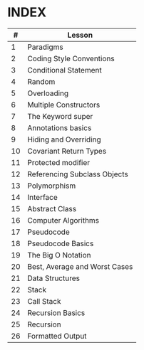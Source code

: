 # INDEX

| #   | Lesson                            |
| --- | --------------------------------- |
| 1   | Paradigms            |
| 2    | Coding Style Conventions  |
| 3   | Conditional Statement                 |
| 4   | Random |
| 5   | Overloading             |
| 6   | Multiple Constructors            |
| 7   | The Keyword super |
| 8   | Annotations basics                               |
| 9   | Hiding and Overriding                     |
| 10   | Covariant Return Types                       |
| 11  | Protected modifier                          |
| 12  | Referencing Subclass Objects               |
| 13  | Polymorphism     |
| 14  | Interface                             |
| 15  | Abstract Class                   |
| 16  | Computer Algorithms             |
| 17  | Pseudocode             |
| 18  | Pseudocode Basics             |
| 19  | The Big O Notation             |
| 20  | Best, Average and Worst Cases             |
| 21  | Data Structures             |
| 22  | Stack             |
| 23  | Call Stack             |
| 24  | Recursion Basics             |
| 25  | Recursion             |
| 26  | Formatted Output             |

